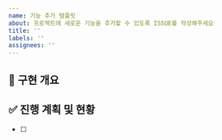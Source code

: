 ```yaml
---
name: 기능 추가 템플릿
about: 프로젝트에 새로운 기능을 추가할 수 있도록 ISSUE를 작성해주세요
title: ''
labels: ''
assignees: ''
---
```


## :briefcase: **구현 개요**

## :white_check_mark: **진행 계획 및 현황**

- [ ]
